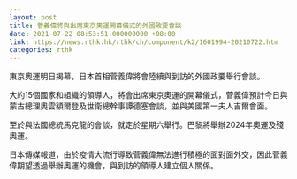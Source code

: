 ```yaml
---
layout: post
title: 菅義偉將與出席東京奧運開幕儀式的外國政要會談
date: 2021-07-22 08:53:51.000000000 +08:00
link: https://news.rthk.hk/rthk/ch/component/k2/1601994-20210722.htm
categories: rthk
---
```


東京奧運明日揭幕，日本首相菅義偉將會陸續與到訪的外國政要舉行會談。

大約15個國家和組織的領導人，將會出席東京奧運的開幕儀式，菅義偉預計今日與蒙古總理奧雲額爾登及世衛總幹事譚德塞會談，並與美國第一夫人吉爾會面。

至於與法國總統馬克龍的會談，就定於星期六舉行。巴黎將舉辦2024年奧運及殘奧運。

日本傳媒報道，由於疫情大流行導致菅義偉無法進行積極的面對面外交，因此菅義偉期望透過舉辦奧運的機會，與到訪的領導人建立個人關係。
